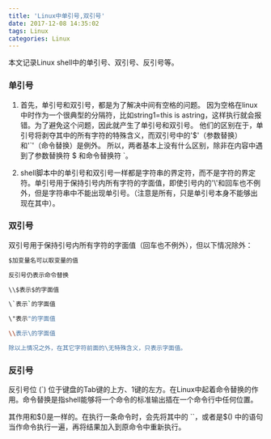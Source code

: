 ```yaml
---
title: 'Linux中单引号,双引号'
date: 2017-12-08 14:35:02
tags: Linux
categories: Linux
---
```


本文记录Linux shell中的单引号、双引号、反引号等。
<!-- more -->

### 单引号

1. 首先，单引号和双引号，都是为了解决中间有空格的问题。
因为空格在linux中时作为一个很典型的分隔符，比如string1=this is astring，这样执行就会报错。为了避免这个问题，因此就产生了单引号和双引号。
他们的区别在于，单引号将剥夺其中的所有字符的特殊含义，而双引号中的'$'（参数替换）和'\`'（命令替换）是例外。
所以，两者基本上没有什么区别，除非在内容中遇到了参数替换符 $ 和命令替换符 \`。

2. shell脚本中的单引号和双引号一样都是字符串的界定符，而不是字符的界定符。单引号用于保持引号内所有字符的字面值，即使引号内的'\\'和回车也不例外，但是字符串中不能出现单引号。（注意是所有，只是单引号本身不能够出现在其中）。

### 双引号

双引号用于保持引号内所有字符的字面值（回车也不例外），但以下情况除外：
```bash
$加变量名可以取变量的值

反引号仍表示命令替换

\\$表示$的字面值

\`表示`的字面值

\"表示"的字面值

\\表示\的字面值

除以上情况之外，在其它字符前面的\无特殊含义，只表示字面值。
```

### 反引号

反引号位 (`) 位于键盘的Tab键的上方、1键的左方。在Linux中起着命令替换的作用。命令替换是指shell能够将一个命令的标准输出插在一个命令行中任何位置。

其作用和\$()是一样的。在执行一条命令时，会先将其中的 ``，或者是$() 中的语句当作命令执行一遍，再将结果加入到原命令中重新执行。
